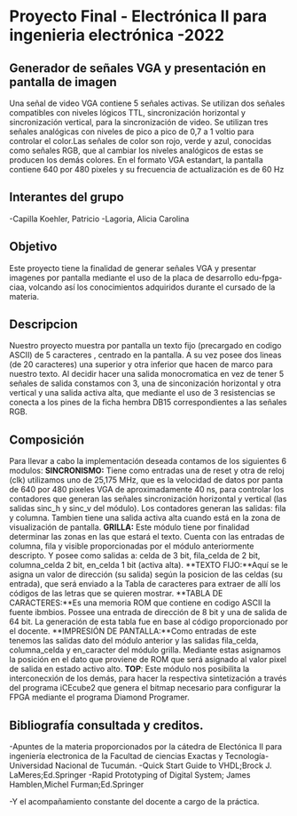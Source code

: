 # Proyecto Final - Electrónica II para ingenieria electrónica -2022

## Generador de señales VGA y presentación en pantalla de imagen
Una señal de video VGA contiene 5 señales activas. Se utilizan dos señales compatibles con niveles lógicos TTL, sincronización horizontal y sincronización vertical, para la sincronización de video. Se utilizan tres señales analógicas con niveles de pico a pico de 0,7 a 1 voltio para controlar el color.Las señales de color son rojo, verde y azul, conocidas como señales RGB, que al cambiar los niveles analógicos de estas se producen los demás colores.
En el formato VGA estandart, la pantalla contiene 640 por 480 pixeles y su frecuencia de actualización es de 60 Hz  

## Interantes del grupo
-Capilla Koehler, Patricio
-Lagoria, Alicia Carolina

## Objetivo
Este proyecto tiene la finalidad de generar señales VGA y presentar imagenes por pantalla mediante el uso de la placa de desarrollo edu-fpga-ciaa, volcando así los conocimientos adquiridos durante el cursado de la materia. 
## Descripcion
Nuestro proyecto muestra por pantalla un texto fijo (precargado en codigo ASCII) de 5 caracteres , centrado en la pantalla. A su vez posee dos lineas (de 20 caracteres) una superior y otra inferior que hacen de marco para nuestro texto.
Al decidir hacer una salida monocromatica en vez de tener 5 señales de salida constamos con 3, una de sinconización horizontal y otra vertical y una salida activa alta, que mediante el uso de 3 resistencias se conecta a los pines de la ficha hembra DB15 correspondientes a las señales RGB.
## Composición
Para llevar a cabo la implementación deseada contamos de los siguientes 6 modulos:
**SINCRONISMO:** Tiene como entradas una de reset y otra de reloj (clk) utilizamos uno de 25,175 MHz, que es la velocidad de datos por panta de 640 por 480 pixeles VGA de aproximadamente 40 ns, para controlar los contadores que generan las señales sincronización horizontal y vertical (las salidas sinc_h y sinc_v del módulo). Los contadores generan las salidas: fila y columna. Tambien tiene una salida activa alta cuando está en la zona de visualización de pantalla.
**GRILLA:** Este módulo tiene por finalidad determinar las zonas en las que estará el texto. Cuenta con las entradas de columna, fila y visible proporcionadas por el módulo anteriormente descripto. Y posee como salidas a: celda de 3 bit, fila_celda de 2 bit, columna_celda 2 bit, en_celda 1 bit (activa alta).
**TEXTO FIJO:**Aquí se le asigna un valor de dirección (su salida) según la posicion de las celdas (su entrada), que será enviado a la Tabla de caracteres para extraer de allí los códigos de las letras que se quieren mostrar.
**TABLA DE CARACTERES:**Es una memoria ROM que contiene en codigo ASCII la fuente ibmbios. Possee una entrada de dirección de 8 bit y una de salida de 64 bit. La generación de esta tabla fue en base al código proporcionado por el docente.
**IMPRESIÓN DE PANTALLA:**Como entradas de este tenemos las salidas dato del módulo anterior y las salidas fila_celda, columna_celda y en_caracter del módulo grilla. Mediante estas asignamos la posición en el dato que proviene de ROM que será asignado al valor pixel de salida en estado activo alto.
**TOP**: Este módulo nos posibilita la interconecxión de los demás, para hacer la respectiva sintetización a través del programa iCEcube2 que genera el bitmap necesario para configurar la FPGA mediante el programa Diamond Programer.
## Bibliografía consultada y creditos.
-Apuntes de la materia proporcionados por la cátedra de Electónica II para ingeniería electronica de la Facultad de ciencias Exactas y Tecnología-Universidad Nacional de Tucumán.
-Quick Start Guide to VHDL;Brock J. LaMeres;Ed.Springer
-Rapid Prototyping of Digital System; James Hamblen,Michel Furman;Ed.Springer

-Y el acompañamiento constante del docente a cargo de la práctica.